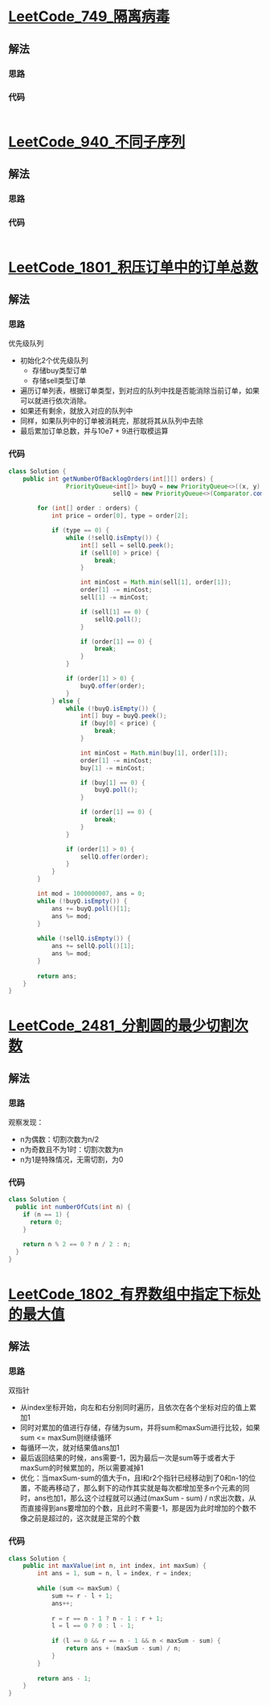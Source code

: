 # [LeetCode_749_隔离病毒](https://leetcode.cn/problems/contain-virus/)
## 解法
### 思路

### 代码
```java

```
# [LeetCode_940_不同子序列](https://leetcode.cn/problems/distinct-subsequences-ii/)
## 解法
### 思路

### 代码
```java

```
# [LeetCode_1801_积压订单中的订单总数](https://leetcode.cn/problems/number-of-orders-in-the-backlog/)
## 解法
### 思路
优先级队列
- 初始化2个优先级队列
  - 存储buy类型订单
  - 存储sell类型订单
- 遍历订单列表，根据订单类型，到对应的队列中找是否能消除当前订单，如果可以就进行依次消除。
- 如果还有剩余，就放入对应的队列中
- 同样，如果队列中的订单被消耗完，那就将其从队列中去除
- 最后累加订单总数，并与10e7 + 9进行取模运算
### 代码
```java
class Solution {
    public int getNumberOfBacklogOrders(int[][] orders) {
                PriorityQueue<int[]> buyQ = new PriorityQueue<>((x, y) -> y[0] - x[0]),
                             sellQ = new PriorityQueue<>(Comparator.comparingInt(x -> x[0]));

        for (int[] order : orders) {
            int price = order[0], type = order[2];

            if (type == 0) {
                while (!sellQ.isEmpty()) {
                    int[] sell = sellQ.peek();
                    if (sell[0] > price) {
                        break;
                    }

                    int minCost = Math.min(sell[1], order[1]);
                    order[1] -= minCost;
                    sell[1] -= minCost;

                    if (sell[1] == 0) {
                        sellQ.poll();
                    }

                    if (order[1] == 0) {
                        break;
                    }
                }

                if (order[1] > 0) {
                    buyQ.offer(order);
                }
            } else {
                while (!buyQ.isEmpty()) {
                    int[] buy = buyQ.peek();
                    if (buy[0] < price) {
                        break;
                    }

                    int minCost = Math.min(buy[1], order[1]);
                    order[1] -= minCost;
                    buy[1] -= minCost;

                    if (buy[1] == 0) {
                        buyQ.poll();
                    }

                    if (order[1] == 0) {
                        break;
                    }
                }

                if (order[1] > 0) {
                    sellQ.offer(order);
                }
            }
        }

        int mod = 1000000007, ans = 0;
        while (!buyQ.isEmpty()) {
            ans += buyQ.poll()[1];
            ans %= mod;
        }
        
        while (!sellQ.isEmpty()) {
            ans += sellQ.poll()[1];
            ans %= mod;
        }
        
        return ans;
    }
}
```
# [LeetCode_2481_分割圆的最少切割次数](https://leetcode.cn/problems/minimum-cuts-to-divide-a-circle/)
## 解法
### 思路
观察发现：
- n为偶数：切割次数为n/2
- n为奇数且不为1时：切割次数为n
- n为1是特殊情况，无需切割，为0
### 代码
```java
class Solution {
  public int numberOfCuts(int n) {
    if (n == 1) {
      return 0;
    }

    return n % 2 == 0 ? n / 2 : n;
  }
}
```
# [LeetCode_1802_有界数组中指定下标处的最大值](https://leetcode.cn/problems/maximum-value-at-a-given-index-in-a-bounded-array/)
## 解法
### 思路
双指针
- 从index坐标开始，向左和右分别同时遍历，且依次在各个坐标对应的值上累加1
- 同时对累加的值进行存储，存储为sum，并将sum和maxSum进行比较，如果sum <= maxSum则继续循环
- 每循环一次，就对结果值ans加1
- 最后返回结果的时候，ans需要-1，因为最后一次是sum等于或者大于maxSum的时候累加的，所以需要减掉1
- 优化：当maxSum-sum的值大于n，且l和r2个指针已经移动到了0和n-1的位置，不能再移动了，那么剩下的动作其实就是每次都增加至多n个元素的同时，ans也加1，那么这个过程就可以通过(maxSum - sum) / n求出次数，从而直接得到ans要增加的个数，且此时不需要-1，那是因为此时增加的个数不像之前是超过的，这次就是正常的个数
### 代码
```java
class Solution {
    public int maxValue(int n, int index, int maxSum) {
        int ans = 1, sum = n, l = index, r = index;
        
        while (sum <= maxSum) {
            sum += r - l + 1;
            ans++;
            
            r = r == n - 1 ? n - 1 : r + 1;
            l = l == 0 ? 0 : l - 1;
            
            if (l == 0 && r == n - 1 && n < maxSum - sum) {
                return ans + (maxSum - sum) / n;
            }
        }
        
        return ans - 1;
    }
}
```
